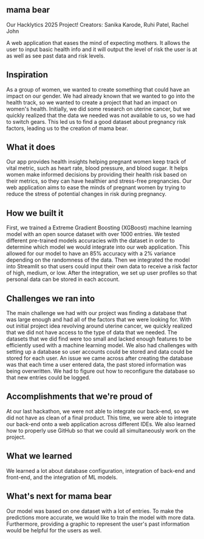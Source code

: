 ## mama bear
Our Hacklytics 2025 Project!
Creators: Sanika Karode, Ruhi Patel, Rachel John

A web application that eases the mind of expecting mothers. It allows the user to input basic health info and it will output the level of risk the user is at as well as see past data and risk levels.

## Inspiration
As a group of women, we wanted to create something that could have an impact on our gender. We had already known that we wanted to go into the health track, so we wanted to create a project that had an impact on women's health. Initially, we did some research on uterine cancer, but we quickly realized that the data we needed was not available to us, so we had to switch gears. This led us to find a good dataset about pregnancy risk factors, leading us to the creation of mama bear.
## What it does
Our app provides health insights helping pregnant women keep track of vital metric, such as heart rate, blood pressure, and blood sugar. It helps women make informed decisions by providing their health risk based on their metrics, so they can have healthier and stress-free pregnancies. Our web application aims to ease the minds of pregnant women by trying to reduce the stress of potential changes in risk during pregnancy.
## How we built it
First, we trained a Extreme Gradient Boosting (XGBoost) machine learning model with an open source dataset with over 1000 entries. We tested different pre-trained models accuracies with the dataset in order to determine which model we would integrate into our web application. This allowed for our model to have an 85% accuracy with a 2% variance depending on the randomness of the data. Then we integrated the model into Streamlit so that users could input their own data to receive a risk factor of high,  medium, or low. After the integration, we set up user profiles so that personal data can be stored in each account. 
## Challenges we ran into
The main challenge we had with our project was finding a database that was large enough and had all of the factors that we were looking for. With out initial project idea revolving around uterine cancer, we quickly realized that we did not have access to the type of data that we needed. The datasets that we did find were too small and lacked enough features to be efficiently used with a machine learning model. We also had challenges with setting up a database so user accounts could be stored and data could be stored for each user. An issue we came across after creating the database was that each time a user entered data, the past stored information was being overwritten. We had to figure out how to reconfigure the database so that new entries could be logged.
## Accomplishments that we're proud of
At our last hackathon, we were not able to integrate our back-end, so we did not have as clean of a final product. This time, we were able to integrate our back-end onto a web application across different IDEs. We also learned how to properly use GitHub so that we could all simultaneously work on the project.
## What we learned
We learned a lot about database configuration, integration of back-end and front-end, and the integration of ML models.
## What's next for mama bear
Our model was based on one dataset with a lot of entries. To make the predictions more accurate, we would like to train the model with more data. Furthermore, providing a graphic to represent the user's past information would be helpful for the users as well.

